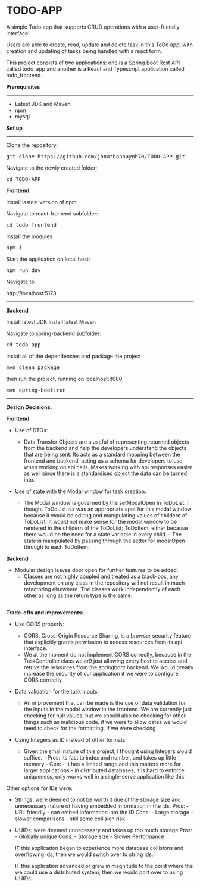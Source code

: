 # TODO-APP

A simple Todo app that supports CRUD operations with a user-friendly interface.

Users are able to create, read, update and delete task in this ToDo app, with creation and updating of tasks being handled with a react form.

This project consists of two applications: one is a Spring Boot Rest API called todo_app and another is a React and Typescript application called
todo_frontend.

<b>Prerequisites</b>

<hr>

- Latest JDK and Maven
- npm
- mysql

<b>Set up</b>

<hr></hr>

Clone the repository:

<pre>git clone https://github.com/jonathanhuynh70/TODO-APP.git</pre>

Navigate to the newly created folder:

<pre>cd TODO-APP</pre>

<b>Frontend</b>

Install lastest version of npm

Navigate to react-frontend subfolder:

<pre>cd todo_frontend</pre>

Install the modules

<pre>npm i</pre>

Start the application on local host:

<pre>npm run dev</pre>

Navigate to:

http://localhost:5173

<hr></hr>
<b>Backend</b>

Install latest JDK
Install latest Maven

Navigate to spring-backend subfolder:

<pre>cd todo_app</pre>

Install all of the dependencies and package the project
<pre>mvn clean package</pre>

then run the project, running on localhost:8080
<pre>mvn spring-boot:run</pre>

<hr></hr>
<b>Design Decisions:</b>



<b>Frontend</b>


- Use of DTOs:
    - Data Transfer Objects are a useful of representing returned objects from the backend and help the developers understand the objects that are being sent. Its acts as a standard mapping between the frontend and backend, acting as a schema for developers to use when working on api calls. Makes working with api responses easier as well since there is a standardised object the data can be turned into.

- Use of state with the Modal window for task creation:
    - The Modal window is governed by the setModalOpen in ToDoList. I thought ToDoList.tsx was an appropriate spot for this modal window because it would be editing and manipulating values of childern of ToDoList. It would not make sense for the modal window to be rendered in the childern of the ToDoList; ToDoItem, either because there would be the need for a state variable in every child. - The state is manipulated by passing through the setter for modalOpen through to each ToDoItem.



<b>Backend</b>



- Modular design leaves door open for further features to be added:
    - Classes are not highly coupled and treated as a black-box, any development on any class in the repository will not result in much refactoring elsewhere. The classes work independently of each other as long as the return type is the same.

<hr></hr>
<b>Trade-offs and improvements:</b>


- Use CORS properly:
    - CORS, Cross-Origin Resource Sharing, is a browser security feature that explicitly grants permission to access resources from its api interface. 
    - We at the moment do not implement CORS correctly, because in the TaskController class we ar9 just allowing every host to access and retrive the resources from the springboot backend. We would greatly increase the security of our application if we were to configure CORS correctly.  

- Data validation for the task inputs:
    - An improvement that can be made is the use of data validation for the inputs in the modal window in the frontend. We are currently just checking for null values, but we should also be checking for other things such as malicious code, if we were to allow dates we would need to check for the formatting, if we were checking

- Using Integers as ID instead of other formats:
    - Given the small nature of this project, I thought using Integers would suffice. - Pros: Its fast to index and number, and takes up little memory - Con: - It has a limited range and this matters more for larger applications - in distributed databases, it is hard to enforce uniqueness, only works well in a single-serve application like this.
 


Other options for IDs were:

- Strings: were deemed to not be worth it due ot the storage size and unnecessary nature of having embedded information in the ids.
    Pros:
        - URL friendly
        - can embed information into the ID
    Cons:
        - Large storage
        - slower comparisons
        - still some collision risk
- UUIDs: were deemed unnecessary and takes up too much storage
    Pros:
        - Globally unique
    Cons:
        - Storage size
        - Slower Performance

    IF this application began to experience more database collisions and overflowing ids, then we would switch over to string ids.

    IF this application advanced or grew in magnitude to the point where the we could use a distributed system, then we would port over to using UUIDs.

